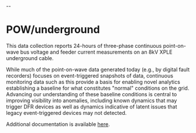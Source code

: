 --
# POW/underground

This data collection reports 24-hours of three-phase continuous point-on-wave bus voltage and feeder current measurements on an 8kV XPLE underground cable. 

While much of the point-on-wave data generated today (e.g., by digital fault recorders) focuses on event-triggered snapshots of data, continuous monitoring data such as this provide a basis for enabling novel analytics establishing a baseline for what constitutes "normal" conditions on the grid. Advancing our understanding of these baseline conditions is central to improving visibility into anomalies, including known dynamics that may trigger DFR devices as well as dynamics indicative of latent issues that legacy event-triggered devices may not detected.

Additional documentation is available [here](https://grouper.ieee.org/groups/td/pq/data/downloads/XLPE_data.pdf).
